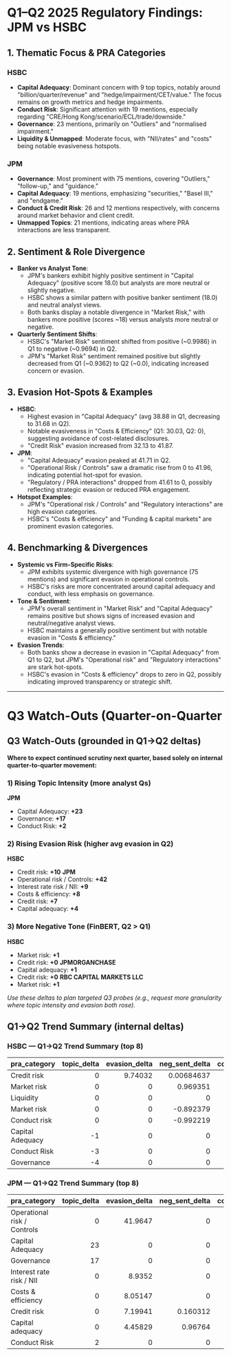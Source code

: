 # Q1–Q2 2025 Regulatory Findings: JPM vs HSBC

## 1. Thematic Focus & PRA Categories

### HSBC
- **Capital Adequacy**: Dominant concern with 9 top topics, notably around "billion/quarter/revenue" and "hedge/impairment/CET/value." The focus remains on growth metrics and hedge impairments.
- **Conduct Risk**: Significant attention with 19 mentions, especially regarding "CRE/Hong Kong/scenario/ECL/trade/downside."
- **Governance**: 23 mentions, primarily on "Outliers" and "normalised impairment."
- **Liquidity & Unmapped**: Moderate focus, with "NII/rates" and "costs" being notable evasiveness hotspots.

### JPM
- **Governance**: Most prominent with 75 mentions, covering "Outliers," "follow-up," and "guidance."
- **Capital Adequacy**: 19 mentions, emphasizing "securities," "Basel III," and "endgame."
- **Conduct & Credit Risk**: 26 and 12 mentions respectively, with concerns around market behavior and client credit.
- **Unmapped Topics**: 21 mentions, indicating areas where PRA interactions are less transparent.

## 2. Sentiment & Role Divergence
- **Banker vs Analyst Tone**:
  - JPM's bankers exhibit highly positive sentiment in "Capital Adequacy" (positive score 18.0) but analysts are more neutral or slightly negative.
  - HSBC shows a similar pattern with positive banker sentiment (18.0) and neutral analyst views.
  - Both banks display a notable divergence in "Market Risk," with bankers more positive (scores ~18) versus analysts more neutral or negative.
- **Quarterly Sentiment Shifts**:
  - HSBC's "Market Risk" sentiment shifted from positive (~0.9986) in Q1 to negative (~0.9694) in Q2.
  - JPM's "Market Risk" sentiment remained positive but slightly decreased from Q1 (~0.9362) to Q2 (~0.0), indicating increased concern or evasion.

## 3. Evasion Hot-Spots & Examples
- **HSBC**:
  - Highest evasion in "Capital Adequacy" (avg 38.88 in Q1, decreasing to 31.68 in Q2).
  - Notable evasiveness in "Costs & Efficiency" (Q1: 30.03, Q2: 0), suggesting avoidance of cost-related disclosures.
  - "Credit Risk" evasion increased from 32.13 to 41.87.
- **JPM**:
  - "Capital Adequacy" evasion peaked at 41.71 in Q2.
  - "Operational Risk / Controls" saw a dramatic rise from 0 to 41.96, indicating potential hot-spot for evasion.
  - "Regulatory / PRA interactions" dropped from 41.61 to 0, possibly reflecting strategic evasion or reduced PRA engagement.
- **Hotspot Examples**:
  - JPM's "Operational risk / Controls" and "Regulatory interactions" are high evasion categories.
  - HSBC's "Costs & efficiency" and "Funding & capital markets" are prominent evasion categories.

## 4. Benchmarking & Divergences
- **Systemic vs Firm-Specific Risks**:
  - JPM exhibits systemic divergence with high governance (75 mentions) and significant evasion in operational controls.
  - HSBC's risks are more concentrated around capital adequacy and conduct, with less emphasis on governance.
- **Tone & Sentiment**:
  - JPM's overall sentiment in "Market Risk" and "Capital Adequacy" remains positive but shows signs of increased evasion and neutral/negative analyst views.
  - HSBC maintains a generally positive sentiment but with notable evasion in "Costs & efficiency."
- **Evasion Trends**:
  - Both banks show a decrease in evasion in "Capital Adequacy" from Q1 to Q2, but JPM's "Operational risk" and "Regulatory interactions" are stark hot-spots.
  - HSBC's evasion in "Costs & efficiency" drops to zero in Q2, possibly indicating improved transparency or strategic shift.

---

# Q3 Watch-Outs (Quarter-on-Quarter

## Q3 Watch-Outs (grounded in Q1→Q2 deltas)

**Where to expect continued scrutiny next quarter, based solely on internal quarter-to-quarter movement:**

### 1) Rising Topic Intensity (more analyst Qs)
**JPM**
- Capital Adequacy: **+23**
- Governance: **+17**
- Conduct Risk: **+2**

### 2) Rising Evasion Risk (higher avg evasion in Q2)
**HSBC**
- Credit risk: **+10**
**JPM**
- Operational risk / Controls: **+42**
- Interest rate risk / NII: **+9**
- Costs & efficiency: **+8**
- Credit risk: **+7**
- Capital adequacy: **+4**

### 3) More Negative Tone (FinBERT, Q2 > Q1)
**HSBC**
- Market risk: **+1**
- Credit risk: **+0**
**JPMORGANCHASE**
- Capital adequacy: **+1**
- Credit risk: **+0**
**RBC CAPITAL MARKETS LLC**
- Market risk: **+1**

_Use these deltas to plan targeted Q3 probes (e.g., request more granularity where topic intensity and evasion both rose)._

## Q1→Q2 Trend Summary (internal deltas)

### HSBC — Q1→Q2 Trend Summary (top 8)
| pra_category     |   topic_delta |   evasion_delta |   neg_sent_delta |   composite_signal |
|:-----------------|--------------:|----------------:|-----------------:|-------------------:|
| Credit risk      |             0 |         9.74032 |       0.00684637 |          14.6173   |
| Market risk      |             0 |         0       |       0.969351   |           0.969351 |
| Liquidity        |             0 |         0       |       0          |           0        |
| Market risk      |             0 |         0       |      -0.892379   |          -0.892379 |
| Conduct risk     |             0 |         0       |      -0.992219   |          -0.992219 |
| Capital Adequacy |            -1 |         0       |       0          |          -1        |
| Conduct Risk     |            -3 |         0       |       0          |          -3        |
| Governance       |            -4 |         0       |       0          |          -4        |

### JPM — Q1→Q2 Trend Summary (top 8)
| pra_category                |   topic_delta |   evasion_delta |   neg_sent_delta |   composite_signal |
|:----------------------------|--------------:|----------------:|-----------------:|-------------------:|
| Operational risk / Controls |             0 |        41.9647  |         0        |           62.947   |
| Capital Adequacy            |            23 |         0       |         0        |           23       |
| Governance                  |            17 |         0       |         0        |           17       |
| Interest rate risk / NII    |             0 |         8.9352  |         0        |           13.4028  |
| Costs & efficiency          |             0 |         8.05147 |         0        |           12.0772  |
| Credit risk                 |             0 |         7.19941 |         0.160312 |           10.9594  |
| Capital adequacy            |             0 |         4.45829 |         0.96764  |            7.65508 |
| Conduct Risk                |             2 |         0       |         0        |            2       |

